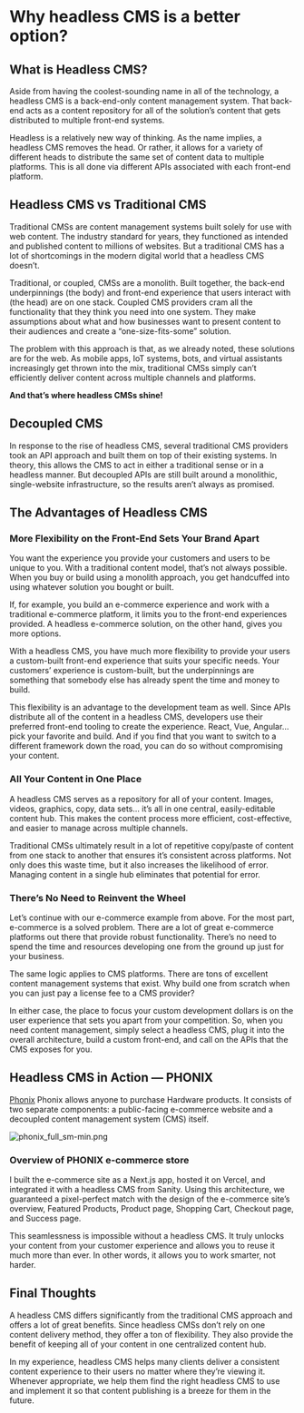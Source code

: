 # Why headless CMS is a better option?

## What is Headless CMS?

Aside from having the coolest-sounding name in all of the technology, a headless CMS is a back-end-only content management system. That back-end acts as a content repository for all of the solution’s content that gets distributed to multiple front-end systems.

Headless is a relatively new way of thinking. As the name implies, a headless CMS removes the head. Or rather, it allows for a variety of different heads to distribute the same set of content data to multiple platforms. This is all done via different APIs associated with each front-end platform.

## Headless CMS vs Traditional CMS

Traditional CMSs are content management systems built solely for use with web content. The industry standard for years, they functioned as intended and published content to millions of websites. But a traditional CMS has a lot of shortcomings in the modern digital world that a headless CMS doesn’t.

Traditional, or coupled, CMSs are a monolith. Built together, the back-end underpinnings (the body) and front-end experience that users interact with (the head) are on one stack.
Coupled CMS providers cram all the functionality that they think you need into one system. They make assumptions about what and how businesses want to present content to their audiences and create a “one-size-fits-some” solution.

The problem with this approach is that, as we already noted, these solutions are for the web. As mobile apps, IoT systems, bots, and virtual assistants increasingly get thrown into the mix, traditional CMSs simply can’t efficiently deliver content across multiple channels and platforms.

**And that’s where headless CMSs shine!**

## Decoupled CMS

In response to the rise of headless CMS, several traditional CMS providers took an API approach and built them on top of their existing systems. In theory, this allows the CMS to act in either a traditional sense or in a headless manner. But decoupled APIs are still built around a monolithic, single-website infrastructure, so the results aren’t always as promised.

## The Advantages of Headless CMS

### More Flexibility on the Front-End Sets Your Brand Apart

You want the experience you provide your customers and users to be unique to you. With a traditional content model, that’s not always possible. When you buy or build using a monolith approach, you get handcuffed into using whatever solution you bought or built.

If, for example, you build an e-commerce experience and work with a traditional e-commerce platform, it limits you to the front-end experiences provided. A headless e-commerce solution, on the other hand, gives you more options.

With a headless CMS, you have much more flexibility to provide your users a custom-built front-end experience that suits your specific needs. Your customers’ experience is custom-built, but the underpinnings are something that somebody else has already spent the time and money to build.

This flexibility is an advantage to the development team as well. Since APIs distribute all of the content in a headless CMS, developers use their preferred front-end tooling to create the experience. React, Vue, Angular… pick your favorite and build. And if you find that you want to switch to a different framework down the road, you can do so without compromising your content.

### All Your Content in One Place

A headless CMS serves as a repository for all of your content. Images, videos, graphics, copy, data sets… it’s all in one central, easily-editable content hub. This makes the content process more efficient, cost-effective, and easier to manage across multiple channels.

Traditional CMSs ultimately result in a lot of repetitive copy/paste of content from one stack to another that ensures it’s consistent across platforms. Not only does this waste time, but it also increases the likelihood of error. Managing content in a single hub eliminates that potential for error.

### There’s No Need to Reinvent the Wheel

Let’s continue with our e-commerce example from above. For the most part, e-commerce is a solved problem. There are a lot of great e-commerce platforms out there that provide robust functionality. There’s no need to spend the time and resources developing one from the ground up just for your business.

The same logic applies to CMS platforms. There are tons of excellent content management systems that exist. Why build one from scratch when you can just pay a license fee to a CMS provider?

In either case, the place to focus your custom development dollars is on the user experience that sets you apart from your competition. So, when you need content management, simply select a headless CMS, plug it into the overall architecture, build a custom front-end, and call on the APIs that the CMS exposes for you.

## Headless CMS in Action — PHONIX

[Phonix](https://ecommerce-shop-f1na-qka25av2j-joshhortt.vercel.app/) Phonix allows anyone to purchase Hardware products. It consists of two separate components: a public-facing e-commerce website and a decoupled content management system (CMS) itself.

![phonix_full_sm-min.png](https://cdn.hashnode.com/res/hashnode/image/upload/v1667669939857/3oTjS9AsD.png?auto=compress)

### Overview of PHONIX e-commerce store

I built the e-commerce site as a Next.js app, hosted it on Vercel, and integrated it with a headless CMS from Sanity. Using this architecture, we guaranteed a pixel-perfect match with the design of the e-commerce site’s overview, Featured Products, Product page, Shopping Cart, Checkout page, and Success page.

This seamlessness is impossible without a headless CMS. It truly unlocks your content from your customer experience and allows you to reuse it much more than ever. In other words, it allows you to work smarter, not harder.

## Final Thoughts

A headless CMS differs significantly from the traditional CMS approach and offers a lot of great benefits. Since headless CMSs don’t rely on one content delivery method, they offer a ton of flexibility. They also provide the benefit of keeping all of your content in one centralized content hub.

In my experience, headless CMS helps many clients deliver a consistent content experience to their users no matter where they’re viewing it. Whenever appropriate, we help them find the right headless CMS to use and implement it so that content publishing is a breeze for them in the future.